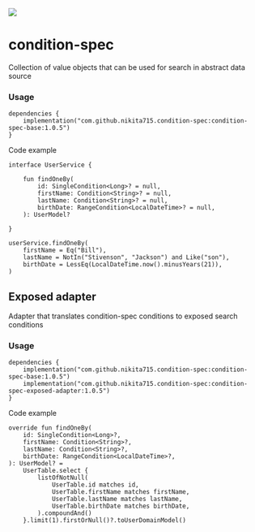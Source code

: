 [![](https://jitpack.io/v/nikita715/condition-spec.svg)](https://jitpack.io/#nikita715/condition-spec)

# condition-spec
Collection of value objects that can be used for search in abstract data source


### Usage


```
dependencies {
    implementation("com.github.nikita715.condition-spec:condition-spec-base:1.0.5")
}
```

Code example

```
interface UserService {

    fun findOneBy(
        id: SingleCondition<Long>? = null,
        firstName: Condition<String>? = null,
        lastName: Condition<String>? = null,
        birthDate: RangeCondition<LocalDateTime>? = null,
    ): UserModel?

}
```

```
userService.findOneBy(
    firstName = Eq("Bill"),
    lastName = NotIn("Stivenson", "Jackson") and Like("son"),
    birthDate = LessEq(LocalDateTime.now().minusYears(21)),
)
```

## Exposed adapter

Adapter that translates condition-spec conditions to exposed search conditions

### Usage

```
dependencies {
    implementation("com.github.nikita715.condition-spec:condition-spec-base:1.0.5")
    implementation("com.github.nikita715.condition-spec:condition-spec-exposed-adapter:1.0.5")
}
```

Code example

```
override fun findOneBy(
    id: SingleCondition<Long>?,
    firstName: Condition<String>?,
    lastName: Condition<String>?,
    birthDate: RangeCondition<LocalDateTime>?,
): UserModel? =
    UserTable.select {
        listOfNotNull(
            UserTable.id matches id,
            UserTable.firstName matches firstName,
            UserTable.lastName matches lastName,
            UserTable.birthDate matches birthDate,
        ).compoundAnd()
    }.limit(1).firstOrNull()?.toUserDomainModel()
```
